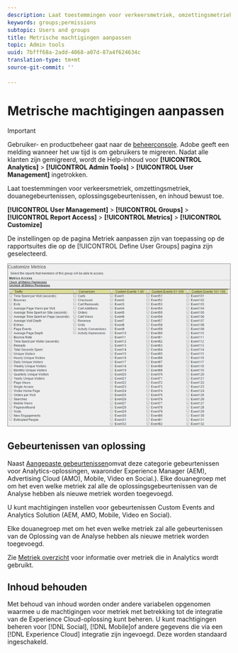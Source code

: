 ```yaml
---
description: Laat toestemmingen voor verkeersmetriek, omzettingsmetriek, douanegebeurtenissen, oplossingsgebeurtenissen, en inhoud bewust toe.
keywords: groups;permissions
subtopic: Users and groups
title: Metrische machtigingen aanpassen
topic: Admin tools
uuid: 7bfff68a-2add-4068-a07d-87a4f624634c
translation-type: tm+mt
source-git-commit: ''

---
```



# Metrische machtigingen aanpassen

>[!IMPORTANT]
>
>Gebruiker- en productbeheer gaat naar de [beheerconsole](https://helpx.adobe.com/enterprise/using/admin-console.html). Adobe geeft een melding wanneer het uw tijd is om gebruikers te migreren. Nadat alle klanten zijn gemigreerd, wordt de Help-inhoud voor **[!UICONTROL Analytics]** > **[!UICONTROL Admin Tools]** > **[!UICONTROL User Management]** ingetrokken.

Laat toestemmingen voor verkeersmetriek, omzettingsmetriek, douanegebeurtenissen, oplossingsgebeurtenissen, en inhoud bewust toe.

**[!UICONTROL User Management]** > **[!UICONTROL Groups]** > **[!UICONTROL Report Access]** > **[!UICONTROL Metrics]** > **[!UICONTROL Customize]**

De instellingen op de pagina Metriek aanpassen zijn van toepassing op de rapportsuites die op de [!UICONTROL Define User Groups] pagina zijn geselecteerd.

![](assets/customize-metrics.png)

## Gebeurtenissen van oplossing

Naast [Aangepaste gebeurtenissen](https://marketing.adobe.com/resources/help/en_US/sc/implement/events.html)omvat deze categorie gebeurtenissen voor Analytics-oplossingen, waaronder Experience Manager (AEM), Advertising Cloud (AMO), Mobile, Video en Social.). Elke douanegroep met om het even welke metriek zal alle de oplossingsgebeurtenissen van de Analyse hebben als nieuwe metriek worden toegevoegd.

U kunt machtigingen instellen voor gebeurtenissen Custom Events and Analytics Solution (AEM, AMO, Mobile, Video en Social).

Elke douanegroep met om het even welke metriek zal alle gebeurtenissen van de Oplossing van de Analyse hebben als nieuwe metriek worden toegevoegd.

Zie [Metriek overzicht](/help/components/c-variables/c-metrics/metricslist.md) voor informatie over metriek die in Analytics wordt gebruikt.

## Inhoud behouden

Met behoud van inhoud worden onder andere variabelen opgenomen waarmee u de machtigingen voor metriek met betrekking tot de integratie van de Experience Cloud-oplossing kunt beheren. U kunt machtigingen beheren voor [!DNL Social], [!DNL Mobile]of andere gegevens die via een [!DNL Experience Cloud] integratie zijn ingevoegd. Deze worden standaard ingeschakeld.

